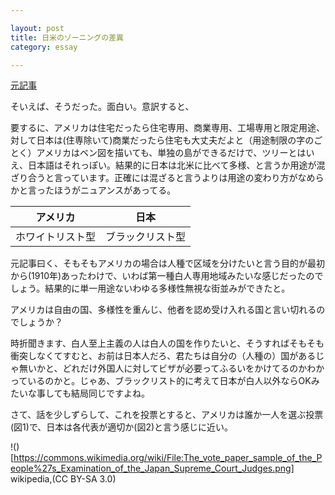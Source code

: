 ```yaml
---

layout: post
title: 日米のゾーニングの差異
category: essay

---
```


[元記事](http://devonzuegel.com/post/north-american-vs-japanese-zoning)

そいえば、そうだった。面白い。意訳すると、

要するに、アメリカは住宅だったら住宅専用、商業専用、工場専用と限定用途、対して日本は(住専除いて)商業だったら住宅も大丈夫だよと（用途制限の字のごとく）アメリカはベン図を描いても、単独の島ができるだけで、ツリーとはいえ、日本語はそれっぽい。結果的に日本は北米に比べて多様、と言うか用途が混ざり合うと言っています。正確には混ざると言うよりは用途の変わり方がなめらかと言ったほうがニュアンスがあってる。

| アメリカ | 日本|
| --- | --- |
| ホワイトリスト型 | ブラックリスト型 |

元記事曰く、そもそもアメリカの場合は人種で区域を分けたいと言う目的が最初から(1910年)あったわけで、いわば第一種白人専用地域みたいな感じだったのでしょう。結果的に単一用途ないわゆる多様性無視な街並みができたと。

アメリカは自由の国、多様性を重んじ、他者を認め受け入れる国と言い切れるのでしょうか？

時折聞きます、白人至上主義の人は白人の国を作りたいと、そうすればそもそも衝突しなくてすむと、お前は日本人だろ、君たちは自分の（人種の）国があるじゃ無いかと、どれだけ外国人に対してビザが必要ってふるいをかけてるのかわかっているのかと。じゃあ、ブラックリスト的に考えて日本が白人以外ならOKみたいな事しても結局同じですよね。

さて、話を少しずらして、これを投票とすると、アメリカは誰か一人を選ぶ投票(図1)で、日本は各代表が適切か(図2)と言う感じに近い。



!()[https://commons.wikimedia.org/wiki/File:The_vote_paper_sample_of_the_People%27s_Examination_of_the_Japan_Supreme_Court_Judges.png]
wikipedia,(CC BY-SA 3.0)


